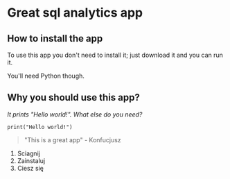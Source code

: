 # Great sql analytics app

## How to install the app

To use this app you don't need to install it; just download it and you can run it.

You'll need Python though.

## Why you should use this app?

_It prints "Hello world!". What else do you need?_

```
print("Hello world!")
```

> "This is a great app" - Konfucjusz

1. Sciagnij
2. Zainstaluj
3. Ciesz się

